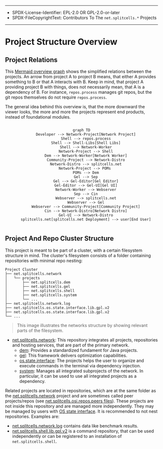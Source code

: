 ----
* SPDX-License-Identifier: EPL-2.0 OR GPL-2.0-or-later
* SPDX-FileCopyrightText: Contributors To The `net.splitcells.*` Projects
----
# Project Structure Overview
## Project Relations
This <a href="https://github.com/mermaid-js/mermaid-cli">Mermaid overview graph</a> shows
the simplified relations between the projects.
An arrow from project A to project B means,
that either A provides something to B or that A interacts with B.
Keep in mind, that project A providing project B with things,
does not necessarily mean,
that A is a dependency of B.
For instance, `repos.process` manages git repos,
but the git repos themselves do not require `repos.process`.

The general idea behind this overview is,
that the more downward the viewer looks,
the more and more the projects represent end products,
instead of foundational modules.

<div align="center">
    <code class="mermaid">
graph TD
    Developer --> Network-Project[Network Project]
    Shell --> repos.process
    Shell --> Shell-Libs[Shell Libs]
    Shell --> Network-Worker
    Network-Project --> Shell
    Dem --> Network-Worker[Network Worker]
    Community-Project --> Network-Distro
    Network-Distro --> splitcells.net
    Network-Project --> POMs 
    POMs --> Dem
    Gel --> Sep
    Gel --> Gel-Editor[Gel Editor]
    Gel-Editor --> Gel-UI[Gel UI]
    Network-Worker --> Webserver
    Sep --> Cin
    Webserver --> splitcells.net
    Webserver --> Gel
    Webserver --> Community-Project[Community Project]
    Cin --> Network-Distro[Network Distro]
    Gel-UI --> Network-Distro
    splitcells.net[splitcells.net Deployment] --> user[End User]
    </code>
</div>
<script src="https://cdn.jsdelivr.net/npm/mermaid/dist/mermaid.min.js"></script>

## Project And Repo Cluster Structure
This project is meant to be part of a cluster, with a certain filesystem structure in mind.
The cluster's filesystem consists of a folder containing repositories with minimal repo nesting:
```
Project Cluster
├── net.splitcells.network
│   └── projects
│       ├── net.splitcells.dem
│       ├── net.splitcells.gel
│       ├── net.splitcells.shell
│       ├── net.splitcells.system
│       └── ...
├── net.splitcells.network.log
├── net.splitcells.os.state.interface.lib.gpl.v2
├── net.splitcells.os.state.interface.lib.gpl.v2
└── ...
```
> This image illustrates the networks structure by showing relevant parts of the filesystem.

* [net.splitcells.network](http://splitcells.net):
  This repository integrates all projects, repositories and hosting services, that are part of the primary network.
    * [dem](./projects/net.splitcells.dem/README.md): Provides a standardized fundament for Java projects.
    * [gel](./projects/net.splitcells.gel/README.md): This framework delivers optimization capabilities.
    * [os.state.interface](./projects/net.splitcells.os.state.interface/README.md):
      The projects helps the user to organize and execute commands in the terminal via dependency injection.
    * [system](./projects/net.splitcells.system/README.md):
      Manages all integrated subprojects of the network.
      In particular, it can be used to use all integrated projects as a dependency.

Related projects are located in repositories, which are at the same folder as the
[net.splitcells.network](http://splitcells.net) project and are sometimes called peer projects/repos
(see [net.splitcells.osi.repos.peers files](https://codeberg.org/splitcells-net/net.splitcells.network.hub/src/branch/main/bin/net.splitcells.osi.repos.peers)).
These projects are not inside this repository and are managed more independently.
They may be managed by users with [OS state interface](./projects/net.splitcells.os.state.interface/README.md).
It is recommended to not nest repositories.
Examples are:

* [net.splitcells.network.log](https://codeberg.org/splitcells-net/net.splitcells.network.log) contains data like benchmark results.
* [net.splitcells.shell.lib.gpl.v2](https://codeberg.org/splitcells-net/net.splitcells.shell.lib.gpl.v2) is a command repository,
  that can be used independently or can be registered to an installation
  of `net.splitcells.shell`.